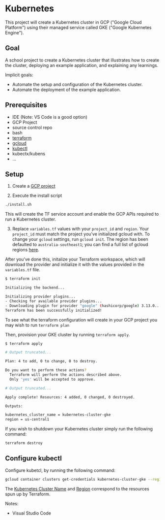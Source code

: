 # Kubernetes

This project will create a Kubernetes cluster in GCP ("Google Cloud Platform") using their managed service called GKE ("Google Kubernetes Engine").

## Goal

A school project to create a Kubernetes cluster that illustrates how to create the cluster, deploying an example application, and explaining any learnings.

Implicit goals:

- Automate the setup and configuration of the Kubernetes cluster.
- Automate the deployment of the example application.

## Prerequisites

- IDE (Note: VS Code is a good option)
- GCP Project
- source control repo
- bash
- [terraform](https://learn.hashicorp.com/tutorials/terraform/install-cli)
- [gcloud](https://cloud.google.com/sdk/docs/install)
- [kubectl](https://kubernetes.io/docs/tasks/tools/install-kubectl/)
- kubectx/kubens
- ...

## Setup

1. Create a [GCP project](https://console.cloud.google.com/)

2. Execute the install script

```bash
./install.sh
```

This will create the TF service account and enable the GCP APIs required to run a Kubernetes cluster.

3. Replace `variables.tf` values with your `project_id` and `region`. Your `project_id` must match the project you've initialized gcloud with. To change your `gcloud` settings, run `gcloud init`. The region has been defaulted to `australia-southeast1`; you can find a full list of gcloud regions [here](https://cloud.google.com/compute/docs/regions-zones).

After you've done this, initalize your Terraform workspace, which will download the provider and initialize it with the values provided in the `variables.tf` file.

```bash
$ terraform init

Initializing the backend...

Initializing provider plugins...
- Checking for available provider plugins...
- Downloading plugin for provider "google" (hashicorp/google) 3.13.0...
Terraform has been successfully initialized!
```

To see what the terraform configuration will create in your GCP project you may wish to run `terraform plan`

Then, provision your GKE cluster by running `terraform apply`.

```bash
$ terraform apply

# Output truncated...

Plan: 4 to add, 0 to change, 0 to destroy.

Do you want to perform these actions?
  Terraform will perform the actions described above.
  Only 'yes' will be accepted to approve.

# Output truncated...

Apply complete! Resources: 4 added, 0 changed, 0 destroyed.

Outputs:

kubernetes_cluster_name = kubernetes-cluster-gke
region = us-central1
```

If you wish to shutdown your Kubernetes cluster simply run the following command:

```bash
terraform destroy
```

## Configure kubectl

Configure kubetcl, by running the following command:

```bash
gcloud container clusters get-credentials kubernetes-cluster-gke --region us-central1
```

The [Kubernetes Cluster Name](variables.tf#L16) and [Region](variables.tf#L6) correspond to the resources spun up by Terraform.

Notes:

- Visual Studio Code
